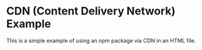 # CDN (Content Delivery Network) Example

This is a simple example of using an npm package via CDN in an HTML file.


